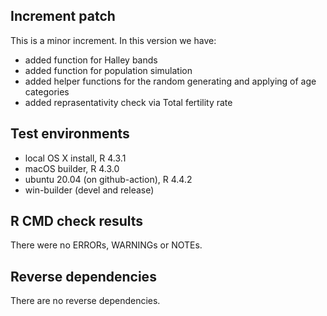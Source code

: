 ## Increment patch
This is a minor increment. In this version we have:
- added function for Halley bands
- added function for population simulation
- added helper functions for the random generating and applying of age categories
- added reprasentativity check via Total fertility rate

## Test environments
* local OS X install, R 4.3.1
* macOS builder, R 4.3.0
* ubuntu 20.04 (on github-action), R 4.4.2
* win-builder (devel and release)

## R CMD check results
There were no ERRORs, WARNINGs or NOTEs.

## Reverse dependencies
There are no reverse dependencies.
